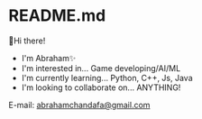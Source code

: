 # README.md
👋Hi there!
- I'm Abraham✨
- I'm interested in... Game developing/AI/ML
- I'm currently learning... Python, C++, Js, Java
- I'm looking to collaborate on... ANYTHING!

E-mail: abrahamchandafa@gmail.com
